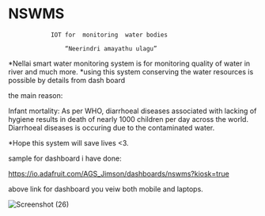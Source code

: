# NSWMS
                IOT for  monitoring  water bodies

                    “Neerindri amayathu ulagu”
*Nellai smart water monitoring system is for monitoring  quality of water in river and much more.
*using this system  conserving the water resources is possible by details from dash board

the main reason:

Infant mortality: As per WHO, diarrhoeal diseases associated with 
lacking of hygiene results in death of nearly 1000 children per day across the world.
Diarrhoeal diseases is occuring due to the contaminated water.

*Hope this system will save lives <3.



sample for  dashboard i have done:

https://io.adafruit.com/AGS_Jimson/dashboards/nswms?kiosk=true

above link for dashboard you veiw both mobile and laptops.

![Screenshot (26)](https://user-images.githubusercontent.com/99163376/165548692-51f49230-2f06-421f-9d04-5b41cf62ac95.png)

